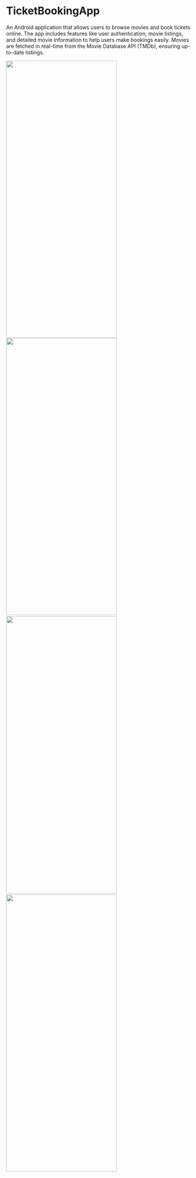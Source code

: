 # TicketBookingApp

An Android application that allows users to browse movies and book tickets online. The app includes features like user authentication, movie listings, and detailed movie information to help users make bookings easily. Movies are fetched in real-time from the Movie Database API (TMDb), ensuring up-to-date listings.
<ul style="list-style: none; padding-left: 0;">
  <li">
    <img src="https://github.com/user-attachments/assets/cfdff683-3273-47ef-838f-4b39e5234b68" width="300" height="750">
  </li>
  <li>
<img src="https://github.com/user-attachments/assets/0a6e04c0-494c-4616-81d1-d599d6b92502" width="300" height="750">
  </li>
  <li>
<img src="https://github.com/user-attachments/assets/2ec4abdf-3ed3-47cf-868e-6958e39abfa0" width="300" height="750">
  </li>
  <li>
<img src="https://github.com/user-attachments/assets/3f2be779-8d92-4782-be47-df0125b1e194" width="300" height="750">
  </li>
</ul>
